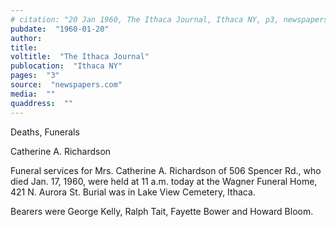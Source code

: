 ```yaml
---
# citation: "20 Jan 1960, The Ithaca Journal, Ithaca NY, p3, newspapers.com."
pubdate:  "1960-01-20"
author: 
title: 
voltitle:  "The Ithaca Journal"
publocation:  "Ithaca NY"
pages:  "3"
source:  "newspapers.com"
media:  ""
quaddress:  ""
---
```


Deaths, Funerals

Catherine A. Richardson 

Funeral services for Mrs. Catherine A. Richardson of 506 Spencer Rd., who died Jan. 17, 1960, were held at 11 a.m. today at the Wagner Funeral Home, 421 N. Aurora St. Burial was in Lake View Cemetery, Ithaca.

Bearers were George Kelly, Ralph Tait, Fayette Bower and Howard Bloom. 

